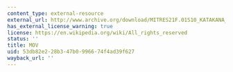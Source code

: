 ```yaml
---
content_type: external-resource
external_url: http://www.archive.org/download/MITRES21F.01S10_KATAKANA_EXERCISES/6b8.mov
has_external_license_warning: true
license: https://en.wikipedia.org/wiki/All_rights_reserved
status: ''
title: MOV
uid: 53db82e2-28b3-47b0-9966-74f4ad39f627
wayback_url: ''
---
```

